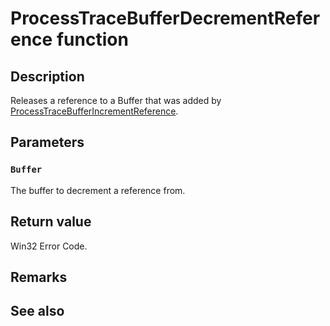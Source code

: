 # ProcessTraceBufferDecrementReference function

## Description

Releases a reference to a Buffer that was added by [ProcessTraceBufferIncrementReference](https://learn.microsoft.com/windows/win32/api/evntrace/nf-evntrace-processtracebufferincrementreference).

## Parameters

### `Buffer`

The buffer to decrement a reference from.

## Return value

Win32 Error Code.

## Remarks

## See also
